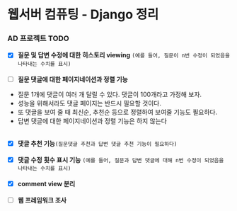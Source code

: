 <h1>웹서버 컴퓨팅 - Django 정리</h1>
<h3>AD 프로젝트 TODO</h3>

- [X] **질문 및 답변 수정에 대한 히스토리 viewing** ```(예를 들어, 질문이 n번 수정이 되었음을 나타내는 수치를 표시)```<br><br>
- [ ] **질문 댓글에 대한 페이지네이션과 정렬 기능** 
- 질문 1개에 댓글이 여러 개 달릴 수 있다. 댓글이 100개라고 가정해 보자. 
- 성능을 위해서라도 댓글 페이지는 반드시 필요할 것이다.  
- 또 댓글을 보여 줄 때 최신순, 추천순 등으로 정렬하여 보여줄 기능도 필요하다. 
- 답변 댓글에 대한 페이지네이션과 정렬 기능은 하지 않는다<br><br>
- [X] **댓글 추천 기능**```(질문댓글 추천과 답변 댓글 추천 기능이 필요하다)```<br><br>
- [X] **댓글 수정 횟수 표시 기능** ```(예를 들어, 질문과 답변 댓글에 대해 n번 수정이 되었음을 나타내는 수치를 표시)```<br><br>
- [X] **comment view 분리**<br><br>
- [ ] **웹 프레임워크 조사**
